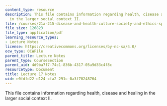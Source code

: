 ```yaml
---
content_type: resource
description: This file contains information regarding health, cisease and healing
  in the larger social context II.
file: /courses/21a-215-disease-and-health-culture-society-and-ethics-spring-2012/e0fdfd22d124cfa2291c0a3f70248764_MIT21A_215S12_lecture_17.pdf
file_size: 126823
file_type: application/pdf
learning_resource_types:
- Lecture Notes
license: https://creativecommons.org/licenses/by-nc-sa/4.0/
ocw_type: OCWFile
parent_title: Lecture Notes
parent_type: CourseSection
parent_uid: 4d9ba7f7-74c1-836b-4317-05a9d33c4f8c
resourcetype: Document
title: Lecture 17 Notes
uid: e0fdfd22-d124-cfa2-291c-0a3f70248764
---
```

This file contains information regarding health, cisease and healing in the larger social context II.